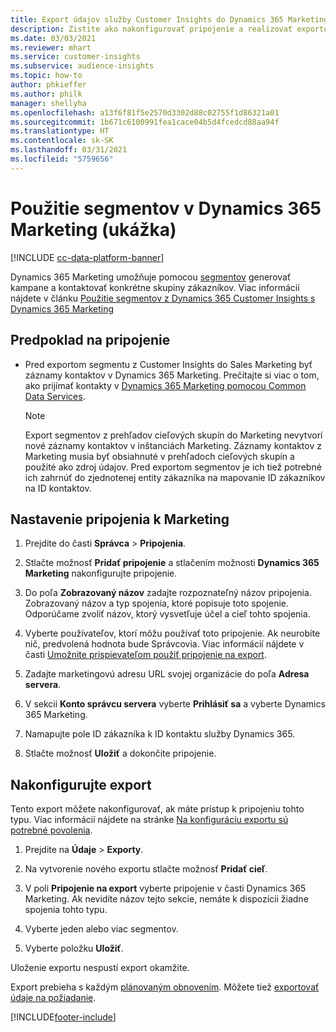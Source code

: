 ```yaml
---
title: Export údajov služby Customer Insights do Dynamics 365 Marketing
description: Zistite ako nakonfigurovať pripojenie a realizovať exportovanie do Dynamics 365 Marketing.
ms.date: 03/03/2021
ms.reviewer: mhart
ms.service: customer-insights
ms.subservice: audience-insights
ms.topic: how-to
author: phkieffer
ms.author: philk
manager: shellyha
ms.openlocfilehash: a13f6f81f5e2570d3302d88c02755f1d86321a01
ms.sourcegitcommit: 1b671c6100991fea1cace04b5d4fcedcd88aa94f
ms.translationtype: HT
ms.contentlocale: sk-SK
ms.lasthandoff: 03/31/2021
ms.locfileid: "5759656"
---
```

# <a name="use-segments-in-dynamics-365-marketing-preview"></a>Použitie segmentov v Dynamics 365 Marketing (ukážka)

[!INCLUDE [cc-data-platform-banner](../includes/cc-data-platform-banner.md)]

Dynamics 365 Marketing umožňuje pomocou [segmentov](segments.md) generovať kampane a kontaktovať konkrétne skupiny zákazníkov. Viac informácií nájdete v článku [Použitie segmentov z Dynamics 365 Customer Insights s Dynamics 365 Marketing](/dynamics365/marketing/customer-insights-segments)

## <a name="prerequisite-for-a-connection"></a>Predpoklad na pripojenie

- Pred exportom segmentu z Customer Insights do Sales Marketing byť záznamy kontaktov v Dynamics 365 Marketing. Prečítajte si viac o tom, ako prijímať kontakty v [Dynamics 365 Marketing pomocou Common Data Services](connect-power-query.md).

  > [!NOTE]
  > Export segmentov z prehľadov cieľových skupín do Marketing nevytvorí nové záznamy kontaktov v inštanciách Marketing. Záznamy kontaktov z Marketing musia byť obsiahnuté v prehľadoch cieľových skupín a použité ako zdroj údajov. Pred exportom segmentov je ich tiež potrebné ich zahrnúť do zjednotenej entity zákazníka na mapovanie ID zákazníkov na ID kontaktov.

## <a name="set-up-connection-to-marketing"></a>Nastavenie pripojenia k Marketing

1. Prejdite do časti **Správca** > **Pripojenia**.

1. Stlačte možnosť **Pridať pripojenie** a stlačením možnosti **Dynamics 365 Marketing** nakonfigurujte pripojenie.

1. Do poľa **Zobrazovaný názov** zadajte rozpoznateľný názov pripojenia. Zobrazovaný názov a typ spojenia, ktoré popisuje toto spojenie. Odporúčame zvoliť názov, ktorý vysvetľuje účel a cieľ tohto spojenia.

1. Vyberte používateľov, ktorí môžu používať toto pripojenie. Ak neurobíte nič, predvolená hodnota bude Správcovia. Viac informácií nájdete v časti [Umožnite prispievateľom použiť pripojenie na export](connections.md#allow-contributors-to-use-a-connection-for-exports).

1. Zadajte marketingovú adresu URL svojej organizácie do poľa **Adresa servera**.

1. V sekcii **Konto správcu servera** vyberte **Prihlásiť sa** a vyberte Dynamics 365 Marketing.

1. Namapujte pole ID zákazníka k ID kontaktu služby Dynamics 365.

1. Stlačte možnosť **Uložiť** a dokončite pripojenie. 

## <a name="configure-an-export"></a>Nakonfigurujte export

Tento export môžete nakonfigurovať, ak máte prístup k pripojeniu tohto typu. Viac informácií nájdete na stránke [Na konfiguráciu exportu sú potrebné povolenia](export-destinations.md#set-up-a-new-export).

1. Prejdite na **Údaje** > **Exporty**.

1. Na vytvorenie nového exportu stlačte možnosť **Pridať cieľ**.

1. V poli **Pripojenie na export** vyberte pripojenie v časti Dynamics 365 Marketing. Ak nevidíte názov tejto sekcie, nemáte k dispozícii žiadne spojenia tohto typu.

1. Vyberte jeden alebo viac segmentov.

1. Vyberte položku **Uložiť**.

Uloženie exportu nespustí export okamžite.

Export prebieha s každým [plánovaným obnovením](system.md#schedule-tab). Môžete tiež [exportovať údaje na požiadanie](export-destinations.md#run-exports-on-demand). 

[!INCLUDE[footer-include](../includes/footer-banner.md)]

